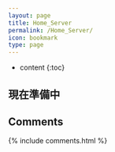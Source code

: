 ```yaml
---
layout: page
title: Home_Server
permalink: /Home_Server/
icon: bookmark
type: page
---
```


* content
{:toc}

## 現在準備中


## Comments

{% include comments.html %}
